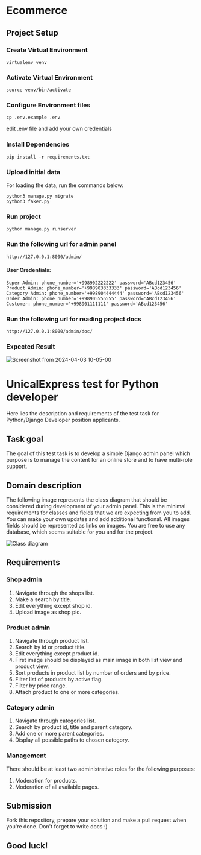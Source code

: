 # Ecommerce

## Project Setup
### Create Virtual Environment
```virtualenv venv```

### Activate Virtual Environment
```source venv/bin/activate```

### Configure Environment files
```cp .env.example .env```

edit .env file and add your own credentials

### Install Dependencies
```pip install -r requirements.txt```

### Upload initial data
For loading the data, run the commands below:
```
python3 manage.py migrate
python3 faker.py  
```

### Run project
```
python manage.py runserver
```

### Run the following url for admin panel

```
http://127.0.0.1:8000/admin/
```
#### User Credentials:
```
Super Admin: phone_number='+998902222222' password='ABcd123456'
Product Admin: phone_number='+998903333333' password='ABcd123456'
Category Admin: phone_number='+998904444444' password='ABcd123456'
Order Admin: phone_number='+998905555555' password='ABcd123456'
Customer: phone_number='+998901111111' password='ABcd123456'
```
### Run the following url for reading project docs

```
http://127.0.0.1:8000/admin/doc/
```
### Expected Result

![Screenshot from 2024-04-03 10-05-00](https://github.com/salohiddinhalimjonov/python_task/assets/72136403/69d3a4d7-1cf9-48b7-aa46-b7efbae7918b)


# UnicalExpress test for Python developer 
Here lies the description and requirements of the test task for Python/Django Developer position applicants.

## Task goal
The goal of this test task is to develop a simple Django admin panel which purpose is to manage the content for an online store and to have multi-role support. 

## Domain description
The following image represents the class diagram that should be considered during development of your admin panel. This is the minimal requirements for classes and fields that we are expecting from you to add. You can make your own updates and add additional functional. All images fields should be represented as links on images. You are free to use any database, which seems suitable for you and for the project. 

![Class diagram](https://hb.bizmrg.com/kazanexpress/class_diagram.png)

## Requirements
### Shop admin
1. Navigate through the shops list.
2. Make a search by title.
3. Edit everything except shop id.
4. Upload image as shop pic. 

### Product admin
1. Navigate through product list.
2. Search by id or product title.
3. Edit everything except product id.
4. First image should be displayed as main image in both list view and product view.
5. Sort products in product list by number of orders and by price.
6. Filter list of products by active flag.
7. Filter by price range.
8. Attach product to one or more categories.

### Category admin
1. Navigate through categories list.
2. Search by product id, title and parent category.
3. Add one or more parent categories. 
4. Display all possible paths to chosen category. 

### Management
There should be at least two administrative roles for the following purposes:
1. Moderation for products. 
2. Moderation of all available pages. 

## Submission
Fork this repository, prepare your solution and make a pull request when you're done.
Don't forget to write docs :)

## Good luck!
